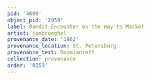 ```yaml
---
pid: '4669'
object_pid: '2959'
label: Bandit Encounter on the Way to Market
artist: janbrueghel
provenance_date: '1862'
provenance_location: St. Petersburg
provenance_text: Roumianzeff
collection: provenance
order: '0153'
---
```

